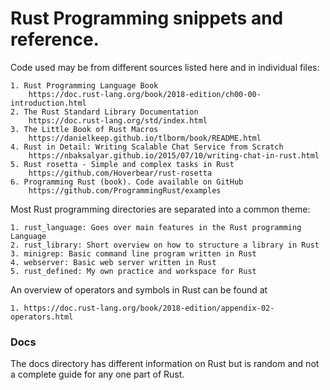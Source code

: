 # Rust Programming snippets and reference. 

Code used may be from different sources listed here and in individual files:

    1. Rust Programming Language Book
        https://doc.rust-lang.org/book/2018-edition/ch00-00-introduction.html
    2. The Rust Standard Library Documentation
        https://doc.rust-lang.org/std/index.html
    3. The Little Book of Rust Macros
        https://danielkeep.github.io/tlborm/book/README.html
    4. Rust in Detail: Writing Scalable Chat Service from Scratch
        https://nbaksalyar.github.io/2015/07/10/writing-chat-in-rust.html
    5. Rust rosetta - Simple and complex tasks in Rust
        https://github.com/Hoverbear/rust-rosetta
    6. Programming Rust (book). Code available on GitHub
        https://github.com/ProgrammingRust/examples

Most Rust programming directories are separated into a common theme:
    
    1. rust_language: Goes over main features in the Rust programming Language
    2. rust_library: Short overview on how to structure a library in Rust
    3. minigrep: Basic command line program written in Rust
    4. webserver: Basic web server written in Rust
    5. rust_defined: My own practice and workspace for Rust
    
An overview of operators and symbols in Rust can be found at

    1. https://doc.rust-lang.org/book/2018-edition/appendix-02-operators.html
    
### Docs
The docs directory has different information on Rust but is random and not
a complete guide for any one part of Rust.